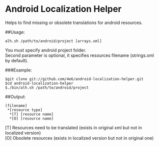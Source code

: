 # Android Localization Helper

Helps to find missing or obsolete translations for android resources.

##Usage:

    alh.sh /path/to/android/project [arrays.xml]

You must specify android project folder.  
Second parameter is optional, it specifies resources filename (strings.xml by default).
    
###Example:

    $git clone git://github.com/4e6/android-localization-helper.git
    $cd android-localization-helper
    $./bin/alh.sh /path/to/android/project

##Output:

    [filename]
     *[resource type]
      *[T] [resource name]
      *[O] [resource name]

[T] Resources need to be translated (exists in original xml but not in localized version)  
[O] Obsolete resources (exists in localized version but not in original one)
